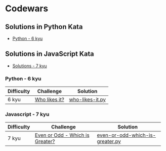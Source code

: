 # Codewars
## Solutions in Python Kata
- [Python - 6 kyu](#python-4-kyu)
## Solutions in JavaScript Kata
- [Solutions - 7 kyu](#solutions-6-kyu)

### Python - 6 kyu
|	Difficulty | Challenge	| Solution |
|------------|------------|----------|
| 6 kyu | [Who likes it?](https://www.codewars.com/kata/5266876b8f4bf2da9b000362) | [who-likes-it.py](./Python/who-likes-it.py) |

### Javascript - 7 kyu
|	Difficulty | Challenge	| Solution |
|------------|------------|----------|
| 7 kyu | [Even or Odd - Which is Greater?](https://www.codewars.com/kata/57f7b8271e3d9283300000b4) | [even-or-odd-which-is-greater.py](./Javascript/even-or-odd-which-is-greater.py) |
